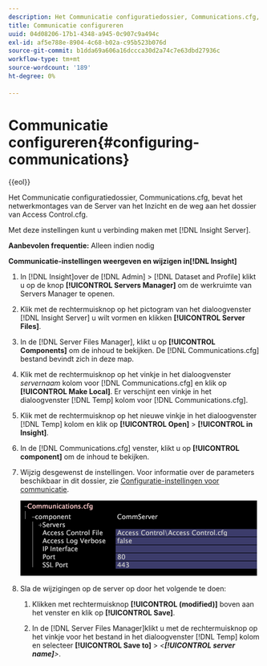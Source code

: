 ```yaml
---
description: Het Communicatie configuratiedossier, Communications.cfg, bevat het netwerkmontages van de Server van het Inzicht en de weg aan het dossier van Access Control.cfg.
title: Communicatie configureren
uuid: 04d08206-17b1-4348-a945-0c907c9a494c
exl-id: af5e788e-8904-4c68-b02a-c95b523b076d
source-git-commit: b1dda69a606a16dccca30d2a74c7e63dbd27936c
workflow-type: tm+mt
source-wordcount: '189'
ht-degree: 0%

---
```


# Communicatie configureren{#configuring-communications}

{{eol}}

Het Communicatie configuratiedossier, Communications.cfg, bevat het netwerkmontages van de Server van het Inzicht en de weg aan het dossier van Access Control.cfg.

Met deze instellingen kunt u verbinding maken met [!DNL Insight Server].

**Aanbevolen frequentie:** Alleen indien nodig

**Communicatie-instellingen weergeven en wijzigen in[!DNL Insight]**

1. In [!DNL Insight]over de [!DNL Admin] > [!DNL Dataset and Profile] klikt u op de knop **[!UICONTROL Servers Manager]** om de werkruimte van Servers Manager te openen.
1. Klik met de rechtermuisknop op het pictogram van het dialoogvenster [!DNL Insight Server] u wilt vormen en klikken **[!UICONTROL Server Files]**.
1. In de [!DNL Server Files Manager], klikt u op **[!UICONTROL Components]** om de inhoud te bekijken. De [!DNL Communications.cfg] bestand bevindt zich in deze map.
1. Klik met de rechtermuisknop op het vinkje in het dialoogvenster *servernaam* kolom voor [!DNL Communications.cfg] en klik op **[!UICONTROL Make Local]**. Er verschijnt een vinkje in het dialoogvenster [!DNL Temp] kolom voor [!DNL Communications.cfg].
1. Klik met de rechtermuisknop op het nieuwe vinkje in het dialoogvenster [!DNL Temp] kolom en klik op **[!UICONTROL Open]** > **[!UICONTROL in Insight]**.
1. In de [!DNL Communications.cfg] venster, klikt u op **[!UICONTROL component]** om de inhoud te bekijken.
1. Wijzig desgewenst de instellingen. Voor informatie over de parameters beschikbaar in dit dossier, zie [Configuratie-instellingen voor communicatie](../../../home/c-inst-svr/c-cfg-stgs-ref/c-comm-cfg-stgs.md#concept-aed00587c7a1432fb487bd154aaea6b1).

   ![Stapinfo](assets/cfg_communications_examplevalues.png)

1. Sla de wijzigingen op de server op door het volgende te doen:

   1. Klikken met rechtermuisknop **[!UICONTROL (modified)]** boven aan het venster en klik op **[!UICONTROL Save]**.

   1. In de [!DNL Server Files Manager]klikt u met de rechtermuisknop op het vinkje voor het bestand in het dialoogvenster [!DNL Temp] kolom en selecteer **[!UICONTROL Save to]** > *&lt;**[!UICONTROL server name]**>*.
